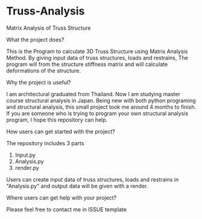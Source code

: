 # Truss-Analysis
Matrix Analysis of Truss Structure

What the project does?

  This is the Program to calculate 3D Truss Structure using Matrix Analysis Method.
By giving input data of truss structures, loads and restrains, The program will from the structure stiffness matrix 
and will calculate deformations of the structure.

Why the project is useful?

  I am architectural graduated from Thailand. Now I am studying master course structural analysis in Japan. 
Being new with both python programing and structural analysis, this small project took me around 4 months to finish.
If you are someone who is trying to program your own structural analysis program, I hope this repository can help.

How users can get started with the project?

  The repository includes 3 parts
  1. Input.py
  2. Analysis.py
  3. render.py
  
Users can create input data of truss structures, loads and restrains in "Analysis.py" and 
output data will be given with a render.

Where users can get help with your project?

  Please feel free to contact me in ISSUE template
  


